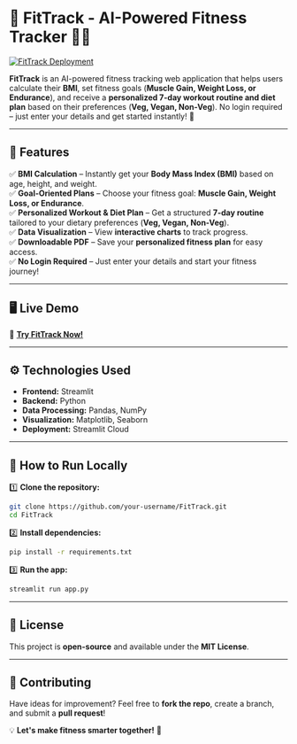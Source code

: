 # 🚀 FitTrack - AI-Powered Fitness Tracker 🏋️‍♂️

[![FitTrack Deployment](https://img.shields.io/badge/Live%20App-FitTrack-blue)](https://fittrack-hg.streamlit.app)

**FitTrack** is an AI-powered fitness tracking web application that helps users calculate their **BMI**, set fitness goals (**Muscle Gain, Weight Loss, or Endurance**), and receive a **personalized 7-day workout routine and diet plan** based on their preferences (**Veg, Vegan, Non-Veg**). No login required – just enter your details and get started instantly! 🚀

---

## 🌟 **Features**
✅ **BMI Calculation** – Instantly get your **Body Mass Index (BMI)** based on age, height, and weight.  
✅ **Goal-Oriented Plans** – Choose your fitness goal: **Muscle Gain, Weight Loss, or Endurance**.  
✅ **Personalized Workout & Diet Plan** – Get a structured **7-day routine** tailored to your dietary preferences (**Veg, Vegan, Non-Veg**).  
✅ **Data Visualization** – View **interactive charts** to track progress.  
✅ **Downloadable PDF** – Save your **personalized fitness plan** for easy access.  
✅ **No Login Required** – Just enter your details and start your fitness journey!  

---

## 🖥️ **Live Demo**
🔗 **[Try FitTrack Now!](https://fittrack-hg.streamlit.app)**

---

## ⚙️ **Technologies Used**
- **Frontend:** Streamlit
- **Backend:** Python
- **Data Processing:** Pandas, NumPy
- **Visualization:** Matplotlib, Seaborn
- **Deployment:** Streamlit Cloud

---

## 🚀 **How to Run Locally**
1️⃣ **Clone the repository:**  
```sh
git clone https://github.com/your-username/FitTrack.git
cd FitTrack
```

2️⃣ **Install dependencies:**  
```sh
pip install -r requirements.txt
```

3️⃣ **Run the app:**  
```sh
streamlit run app.py
```

---

## 📜 **License**
This project is **open-source** and available under the **MIT License**.

---

## 🤝 **Contributing**
Have ideas for improvement? Feel free to **fork the repo**, create a branch, and submit a **pull request**!

💡 **Let's make fitness smarter together!** 🚀
